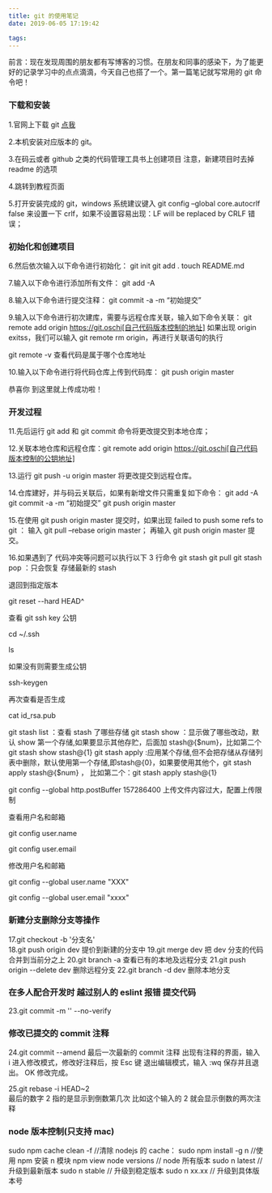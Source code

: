 ```yaml
---
title: git 的使用笔记
date: 2019-06-05 17:19:42

tags:
---
```


前言：现在发现周围的朋友都有写博客的习惯。在朋友和同事的感染下，为了能更好的记录学习中的点点滴滴，今天自己也搭了一个。第一篇笔记就写常用的 git 命令吧！

### 下载和安装

1.官网上下载 git [点我](https://git-scm.com/)

2.本机安装对应版本的 git。

3.在码云或者 github 之类的代码管理工具书上创建项目
注意，新建项目时去掉 readme 的选项

4.跳转到教程页面

5.打开安装完成的 git，windows 系统建议键入
git config –global core.autocrlf false
来设置一下 crlf，如果不设置容易出现：LF will be replaced by CRLF 错误；

### 初始化和创建项目

6.然后依次输入以下命令进行初始化：
git init
git add .
touch README.md

7.输入以下命令进行添加所有文件：
git add -A

8.输入以下命令进行提交注释：
git commit -a -m “初始提交”

9.输入以下命令进行初次建库，需要与远程仓库关联，输入如下命令关联：
git remote add origin https://git.oschi[自己代码版本控制的地址]
如果出现 origin exitss，我们可以输入 git remote rm origin，再进行关联语句的执行

git remote -v 查看代码是属于哪个仓库地址

10.输入以下命令进行将代码仓库上传到代码库：
git push origin master

恭喜你 到这里就上传成功啦！

### 开发过程

11.先后运行 git add 和 git commit 命令将更改提交到本地仓库；

12.关联本地仓库和远程仓库：git remote add origin https://git.oschi[自己代码版本控制的公钥地址]

13.运行 git push -u origin master 将更改提交到远程仓库。

14.仓库建好，并与码云关联后，如果有新增文件只需重复如下命令：
git add -A
git commit -a -m “初始提交”
git push origin master

15.在使用 git push origin master 提交时，如果出现 failed to push some refs to git ：
输入 git pull –rebase origin master；
再输入 git push origin master 提交。

16.如果遇到了 代码冲突等问题可以执行以下 3 行命令
git stash
git pull
git stash pop ：只会恢复 存储最新的 stash

退回到指定版本

git reset --hard HEAD^

查看 git ssh key 公钥

cd ~/.ssh

ls

如果没有则需要生成公钥

ssh-keygen

再次查看是否生成

cat id_rsa.pub

git stash list ：查看 stash 了哪些存储
git stash show ：显示做了哪些改动，默认 show 第一个存储,如果要显示其他存贮，后面加 stash@{$num}，比如第二个 git stash show stash@{1}
git stash apply :应用某个存储,但不会把存储从存储列表中删除，默认使用第一个存储,即stash@{0}，如果要使用其他个，git stash apply stash@{$num} ， 比如第二个：git stash apply stash@{1}

git config --global http.postBuffer 157286400 上传文件内容过大，配置上传限制

查看用户名和邮箱

git config user.name

git config user.email

修改用户名和邮箱

git config --global user.name "XXX"

git config --global user.email "xxxx"

### 新建分支删除分支等操作

17.git checkout -b '分支名'   
18.git push origin dev 提价到新建的分支中
19.git merge dev 把 dev 分支的代码合并到当前分之上
20.git branch -a 查看已有的本地及远程分支
21.git push origin --delete dev 删除远程分支
22.git branch -d dev 删除本地分支

### 在多人配合开发时 越过别人的 eslint 报错 提交代码

23.git commit -m '' --no-verify

### 修改已提交的 commit 注释

24.git commit --amend 最后一次最新的 commit 注释
出现有注释的界面，输入 i 进入修改模式，修改好注释后，按 Esc 键 退出编辑模式，输入 :wq 保存并且退出。 OK 修改完成。

25.git rebase -i HEAD~2  
 最后的数字 2 指的是显示到倒数第几次 比如这个输入的 2 就会显示倒数的两次注释

### node 版本控制(只支持 mac)

sudo npm cache clean -f //清除 nodejs 的 cache：
sudo npm install -g n //使用 npm 安装 n 模块
npm view node versions // node 所有版本
sudo n latest // 升级到最新版本
sudo n stable // 升级到稳定版本
sudo n xx.xx // 升级到具体版本号
